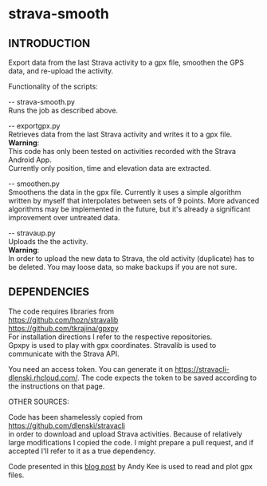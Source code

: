 # strava-smooth

## INTRODUCTION

Export data from the last Strava activity to a gpx file, smoothen the GPS data, and re-upload the activity.

Functionality of the scripts:

-- strava-smooth.py  
Runs the job as described above.

-- exportgpx.py  
Retrieves data from the last Strava activity and writes it to a gpx file.  
**Warning**:  
  This code has only been tested on activities recorded with the Strava Android App.  
  Currently only position, time and elevation data are extracted.

-- smoothen.py  
Smoothens the data in the gpx file. Currently it uses a simple algorithm written by myself that interpolates between sets of 9 points. More advanced algorithms may be implemented in the future, but it's already a significant improvement over untreated data.

-- stravaup.py  
Uploads the the activity.  
**Warning**:  
  In order to upload the new data to Strava, the old activity (duplicate) has to be deleted. You may loose data, so make backups if you are not sure.


## DEPENDENCIES

The code requires libraries from  
https://github.com/hozn/stravalib  
https://github.com/tkrajina/gpxpy  
For installation directions I refer to the respective repositories.  
Gpxpy is used to play with gpx coordinates. Stravalib is used to communicate with the Strava API.

You need an access token. You can generate it on https://stravacli-dlenski.rhcloud.com/. The code expects the token to be saved according to the instructions on that page.


OTHER SOURCES:  

Code has been shamelessly copied from  
https://github.com/dlenski/stravacli  
in order to download and upload Strava activities. Because of relatively large modifications I copied the code. I might prepare a pull request, and if accepted I'll refer to it as a true dependency.

Code presented in this [blog post](http://andykee.com/visualizing-strava-tracks-with-python.html) by Andy Kee is used to read and plot gpx files.



